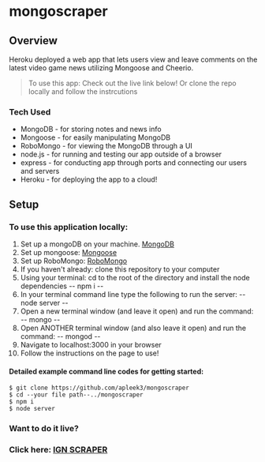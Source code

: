 # mongoscraper


## Overview
Heroku deployed a web app that lets users view and leave comments on the latest video game news utilizing Mongoose and Cheerio.

> To use this app:
> Check out the live link below! Or clone the repo locally and follow the instrcutions


### Tech Used
* MongoDB - for storing notes and news info
* Mongoose - for easily manipulating MongoDB
* RoboMongo - for viewing the MongoDB through a UI
* node.js - for running and testing our app outside of a browser
* express - for conducting app through ports and connecting our users and servers
* Heroku - for deploying the app to a cloud!


## Setup

### To use this application locally:
1. Set up a mongoDB on your machine.  [MongoDB](https://www.mongodb.com/) 
1. Set up mongoose: [Mongoose](https://mongoosejs.com/)
1. Set up RoboMongo: [RoboMongo](https://robomongo.org/)
1. If you haven't already: clone this repository to your computer
1. Using your terminal: cd to the root of the directory and install the node dependencies -- npm i --
1. In your terminal command line type the following to run the server: -- node server -- 
1. Open a new terminal window (and leave it open) and run the command: -- mongo --
1. Open ANOTHER terminal window (and also leave it open) and run the command: -- mongod --
1. Navigate to localhost:3000 in your browser
1. Follow the instructions on the page to use!





#### Detailed example command line codes for getting started: 

    $ git clone https://github.com/apleek3/mongoscraper
    $ cd --your file path--../mongoscraper
    $ npm i
    $ node server


### Want to do it live?
### Click here: [IGN SCRAPER](https://apleek3-mongoscraper.herokuapp.com/)
